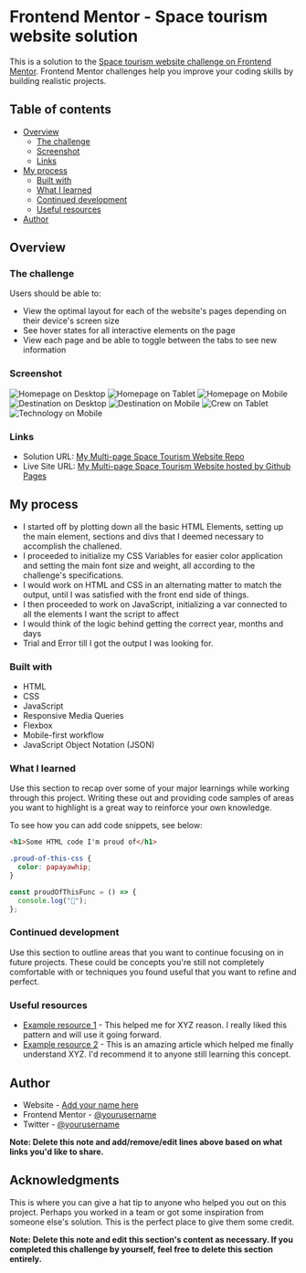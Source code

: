 # Frontend Mentor - Space tourism website solution

This is a solution to the [Space tourism website challenge on Frontend Mentor](https://www.frontendmentor.io/challenges/space-tourism-multipage-website-gRWj1URZ3). Frontend Mentor challenges help you improve your coding skills by building realistic projects.

## Table of contents

- [Overview](#overview)
  - [The challenge](#the-challenge)
  - [Screenshot](#screenshot)
  - [Links](#links)
- [My process](#my-process)
  - [Built with](#built-with)
  - [What I learned](#what-i-learned)
  - [Continued development](#continued-development)
  - [Useful resources](#useful-resources)
- [Author](#author)

## Overview

### The challenge

Users should be able to:

- View the optimal layout for each of the website's pages depending on their device's screen size
- See hover states for all interactive elements on the page
- View each page and be able to toggle between the tabs to see new information

### Screenshot

![Homepage on Desktop](/screenshots/Homepage_Desktop.PNG)
![Homepage on Tablet](/screenshots/Homepage_Tablet.PNG)
![Homepage on Mobile](/screenshots/Homepage_Mobile.PNG)
![Destination on Desktop](/screenshots/Destination_Desktop.PNG)
![Destination on Mobile](/screenshots/Destination_Mobile.PNG)
![Crew on Tablet](/screenshots/Crew_Tablet.PNG)
![Technology on Mobile](/screenshots/Technology_Mobile.PNG)

### Links

- Solution URL: [My Multi-page Space Tourism Website Repo](https://github.com/Jaime-Cont/space-tourism-website)
- Live Site URL: [My Multi-page Space Tourism Website hosted by Github Pages](https://your-live-site-url.com)

## My process

- I started off by plotting down all the basic HTML Elements, setting up the main element, sections and divs that I deemed necessary to accomplish the challened.
- I proceeded to initialize my CSS Variables for easier color application and setting the main font size and weight, all according to the challenge's specifications.
- I would work on HTML and CSS in an alternating matter to match the output, until I was satisfied with the front end side of things.
- I then proceeded to work on JavaScript, initializing a var connected to all the elements I want the script to affect
- I would think of the logic behind getting the correct year, months and days
- Trial and Error till I got the output I was looking for.

### Built with

- HTML
- CSS
- JavaScript
- Responsive Media Queries
- Flexbox
- Mobile-first workflow
- JavaScript Object Notation (JSON)

### What I learned

Use this section to recap over some of your major learnings while working through this project. Writing these out and providing code samples of areas you want to highlight is a great way to reinforce your own knowledge.

To see how you can add code snippets, see below:

```html
<h1>Some HTML code I'm proud of</h1>
```

```css
.proud-of-this-css {
  color: papayawhip;
}
```

```js
const proudOfThisFunc = () => {
  console.log("🎉");
};
```

### Continued development

Use this section to outline areas that you want to continue focusing on in future projects. These could be concepts you're still not completely comfortable with or techniques you found useful that you want to refine and perfect.

### Useful resources

- [Example resource 1](https://www.example.com) - This helped me for XYZ reason. I really liked this pattern and will use it going forward.
- [Example resource 2](https://www.example.com) - This is an amazing article which helped me finally understand XYZ. I'd recommend it to anyone still learning this concept.

## Author

- Website - [Add your name here](https://www.your-site.com)
- Frontend Mentor - [@yourusername](https://www.frontendmentor.io/profile/yourusername)
- Twitter - [@yourusername](https://www.twitter.com/yourusername)

**Note: Delete this note and add/remove/edit lines above based on what links you'd like to share.**

## Acknowledgments

This is where you can give a hat tip to anyone who helped you out on this project. Perhaps you worked in a team or got some inspiration from someone else's solution. This is the perfect place to give them some credit.

**Note: Delete this note and edit this section's content as necessary. If you completed this challenge by yourself, feel free to delete this section entirely.**

